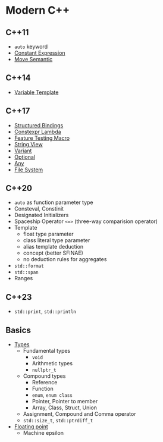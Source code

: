 # Modern C++

## C++11

- `auto` keyword
- [Constant Expression](./src/basics/const.cpp)
- [Move Semantic](./src/oop/ctor-dtor.cpp)

## C++14

- [Variable Template](./src/template/variable.cpp)

## C++17

- [Structured Bindings](./src/basics/struct-bitfield-union.cpp)
- [Constexpr Lambda](./src/basics/func.cpp)
- [Feature Testing Macro](./src/basics/preproc.cpp)
- [String View](./src/std/string.cpp)
- [Variant](./src/std/variant.cpp)
- [Optional](./src/std/optional-any.cpp)
- [Any](./src/std/optional-any.cpp)
- [File System](./src/std/fs.cpp)

## C++20

- `auto` as function parameter type
- Consteval, Constinit
- Designated Initializers
- Spaceship Operator `<=>` (three-way comparision operator)
- Template
  - float type parameter
  - class literal type parameter
  - alias template deduction
  - concept (better SFINAE)
  - no deduction rules for aggregates
- `std::format`
- `std::span`
- Ranges

## C++23

- `std::print`, `std::println`

## Basics

- [Types](./src/basics/types.cpp)
  - Fundamental types
    - `void`
    - Arithmetic types
    - `nullptr_t`
  - Compound types
    - Reference
    - Function
    - `enum`, `enum class`
    - Pointer, Pointer to member
    - Array, Class, Struct, Union
  - Assignment, Compound and Comma operator
  - `std::size_t`, `std::ptrdiff_t`
- [Floating point](./src/basics/float.cpp)
  - Machine epsilon
